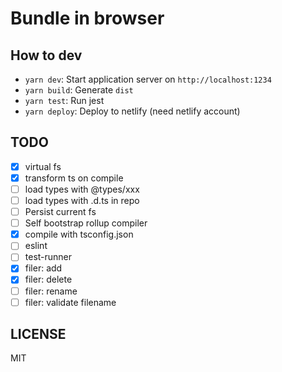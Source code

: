 # Bundle in browser

## How to dev

- `yarn dev`: Start application server on `http://localhost:1234`
- `yarn build`: Generate `dist`
- `yarn test`: Run jest
- `yarn deploy`: Deploy to netlify (need netlify account)

## TODO

- [x] virtual fs
- [x] transform ts on compile
- [ ] load types with @types/xxx
- [ ] load types with .d.ts in repo
- [ ] Persist current fs
- [ ] Self bootstrap rollup compiler
- [x] compile with tsconfig.json
- [ ] eslint
- [ ] test-runner
- [x] filer: add
- [x] filer: delete
- [ ] filer: rename
- [ ] filer: validate filename

## LICENSE

MIT
